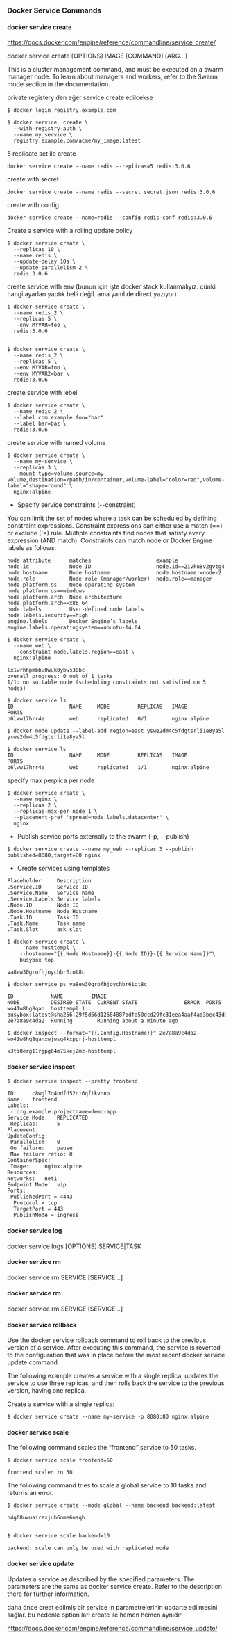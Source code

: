 ### Docker Service Commands

#### docker service create

https://docs.docker.com/engine/reference/commandline/service_create/

docker service create [OPTIONS] IMAGE [COMMAND] [ARG...]

This is a cluster management command, and must be executed on a swarm manager node. To learn about managers and workers, refer to the Swarm mode section in the documentation.


private registery den eğer service create edilcekse
```
$ docker login registry.example.com

$ docker service  create \
  --with-registry-auth \
  --name my_service \
  registry.example.com/acme/my_image:latest
```

5 replicate set ile create

```
docker service create --name redis --replicas=5 redis:3.0.6
```
create with secret

```
docker service create --name redis --secret secret.json redis:3.0.6
```

create with config

```
docker service create --name=redis --config redis-conf redis:3.0.6

```
Create a service with a rolling update policy

```
$ docker service create \
  --replicas 10 \
  --name redis \
  --update-delay 10s \
  --update-parallelism 2 \
  redis:3.0.6
```
create service with env (bunun için işte docker stack kullanmalıyız. çünki hangi ayarları yaptık belli değil. ama yaml de direct yazıyor)

```
$ docker service create \
  --name redis_2 \
  --replicas 5 \
  --env MYVAR=foo \
  redis:3.0.6


$ docker service create \
  --name redis_2 \
  --replicas 5 \
  --env MYVAR=foo \
  --env MYVAR2=bar \
  redis:3.0.6

```

create service with lebel
```
$ docker service create \
  --name redis_2 \
  --label com.example.foo="bar"
  --label bar=baz \
  redis:3.0.6

```


create service with named volume

```
$ docker service create \
  --name my-service \
  --replicas 3 \
  --mount type=volume,source=my-volume,destination=/path/in/container,volume-label="color=red",volume-label="shape=round" \
  nginx:alpine

```

- Specify service constraints (--constraint)

You can limit the set of nodes where a task can be scheduled by defining constraint expressions. Constraint expressions can either use a match (==) or exclude (!=) rule. Multiple constraints find nodes that satisfy every expression (AND match). Constraints can match node or Docker Engine labels as follows:

```
node attribute      matches                     example
node.id             Node ID	                    node.id==2ivku8v2gvtg4
node.hostname       Node hostname	            node.hostname!=node-2
node.role           Node role (manager/worker)  node.role==manager
node.platform.os    Node operating system	    node.platform.os==windows
node.platform.arch  Node architecture           node.platform.arch==x86_64
node.labels	        User-defined node labels    node.labels.security==high
engine.labels       Docker Engine’s labels      engine.labels.operatingsystem==ubuntu-14.04

```

```
$ docker service create \
  --name web \
  --constraint node.labels.region==east \
  nginx:alpine

lx1wrhhpmbbu0wuk0ybws30bc
overall progress: 0 out of 1 tasks
1/1: no suitable node (scheduling constraints not satisfied on 5 nodes)

$ docker service ls
ID                  NAME     MODE         REPLICAS   IMAGE               PORTS
b6lww17hrr4e        web      replicated   0/1        nginx:alpine

```


```
$ docker node update --label-add region=east yswe2dm4c5fdgtsrli1e8ya5l
yswe2dm4c5fdgtsrli1e8ya5l

$ docker service ls
ID                  NAME     MODE         REPLICAS   IMAGE               PORTS
b6lww17hrr4e        web      replicated   1/1        nginx:alpine

```

specify max perplica per node
```
$ docker service create \
  --name nginx \
  --replicas 2 \
  --replicas-max-per-node 1 \
  --placement-pref 'spread=node.labels.datacenter' \
  nginx
```

- Publish service ports externally to the swarm (-p, --publish)
  
```
$ docker service create --name my_web --replicas 3 --publish published=8080,target=80 nginx
```

- Create services using templates

```
Placeholder     Description
.Service.ID     Service ID
.Service.Name   Service name
.Service.Labels Service labels
.Node.ID        Node ID
.Node.Hostname  Node Hostname
.Task.ID        Task ID
.Task.Name      Task name
.Task.Slot      ask slot
```



```
$ docker service create \
    --name hosttempl \
    --hostname="{{.Node.Hostname}}-{{.Node.ID}}-{{.Service.Name}}"\
    busybox top

va8ew30grofhjoychbr6iot8c

$ docker service ps va8ew30grofhjoychbr6iot8c

ID            NAME         IMAGE                                                                                   NODE          DESIRED STATE  CURRENT STATE               ERROR  PORTS
wo41w8hg8qan  hosttempl.1  busybox:latest@sha256:29f5d56d12684887bdfa50dcd29fc31eea4aaf4ad3bec43daf19026a7ce69912  2e7a8a9c4da2  Running        Running about a minute ago

$ docker inspect --format="{{.Config.Hostname}}" 2e7a8a9c4da2-wo41w8hg8qanxwjwsg4kxpprj-hosttempl

x3ti0erg11rjpg64m75kej2mz-hosttempl
```
#### docker service inspect

```
$ docker service inspect --pretty frontend

ID:     c8wgl7q4ndfd52ni6qftkvnnp
Name:   frontend
Labels:
 - org.example.projectname=demo-app
Service Mode:   REPLICATED
 Replicas:      5
Placement:
UpdateConfig:
 Parallelism:   0
 On failure:    pause
 Max failure ratio: 0
ContainerSpec:
 Image:     nginx:alpine
Resources:
Networks:   net1
Endpoint Mode:  vip
Ports:
 PublishedPort = 4443
  Protocol = tcp
  TargetPort = 443
  PublishMode = ingress
```

#### docker service log

docker service logs [OPTIONS] SERVICE|TASK

#### docker service rm

docker service rm SERVICE [SERVICE...]

#### docker service rm

docker service rm SERVICE [SERVICE...]

#### docker service rollback

Use the docker service rollback command to roll back to the previous version of a service. After executing this command, the service is reverted to the configuration that was in place before the most recent docker service update command.

The following example creates a service with a single replica, updates the service to use three replicas, and then rolls back the service to the previous version, having one replica.

Create a service with a single replica:
```
$ docker service create --name my-service -p 8080:80 nginx:alpine
```
#### docker service scale


The following command scales the “frontend” service to 50 tasks.

```
$ docker service scale frontend=50

frontend scaled to 50
```



The following command tries to scale a global service to 10 tasks and returns an error.
```
$ docker service create --mode global --name backend backend:latest

b4g08uwuairexjub6ome6usqh
```

```

$ docker service scale backend=10

backend: scale can only be used with replicated mode

```

#### docker service update


Updates a service as described by the specified parameters. The parameters are the same as docker service create. Refer to the description there for further information.

daha önce creat edilmiş bir service in parametrelerinin updarte edilmesini sağlar. bu nedenle option ları create ile hemen hemen aynıdır

https://docs.docker.com/engine/reference/commandline/service_update/

